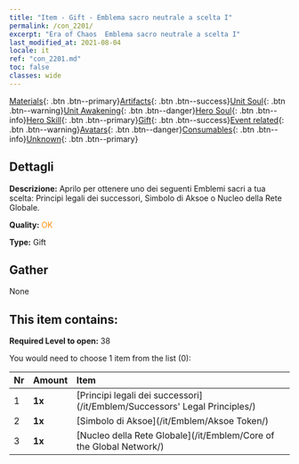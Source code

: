 ```yaml
---
title: "Item - Gift - Emblema sacro neutrale a scelta I"
permalink: /con_2201/
excerpt: "Era of Chaos  Emblema sacro neutrale a scelta I"
last_modified_at: 2021-08-04
locale: it
ref: "con_2201.md"
toc: false
classes: wide
---
```

 [Materials](/ItemsIT/){: .btn .btn--primary}[Artifacts](/ItemsIT/Artifacts/){: .btn .btn--success}[Unit Soul](/ItemsIT/UnitSoul/){: .btn .btn--warning}[Unit Awakening](/ItemsIT/UnitAwakening/){: .btn .btn--danger}[Hero Soul](/ItemsIT/HeroSoul/){: .btn .btn--info}[Hero Skill](/ItemsIT/HeroSkill/){: .btn .btn--primary}[Gift](/ItemsIT/Gift/){: .btn .btn--success}[Event related](/ItemsIT/Events/){: .btn .btn--warning}[Avatars](/ItemsIT/Avatars/){: .btn .btn--danger}[Consumables](/ItemsIT/Consumables/){: .btn .btn--info}[Unknown](/ItemsIT/Unknown/){: .btn .btn--primary}

## Dettagli
 **Descrizione:** Aprilo per ottenere uno dei seguenti Emblemi sacri a tua scelta: Principi legali dei successori, Simbolo di Aksoe o Nucleo della Rete Globale.

 **Quality:** <span style="color: #FF8C00">OK</span>

 **Type:** Gift

## Gather

  None

## This item contains:

 **Required Level to open:** 38

 You would need to choose 1 item from the list (0):

  | Nr | Amount |     Item    |
  |:---|:-------|:------------|
  | 1 |  **1x** | [Principi legali dei successori](/it/Emblem/Successors' Legal Principles/) |  | 
  | 2 |  **1x** | [Simbolo di Aksoe](/it/Emblem/Aksoe Token/) |  | 
  | 3 |  **1x** | [Nucleo della Rete Globale](/it/Emblem/Core of the Global Network/) |  | 
